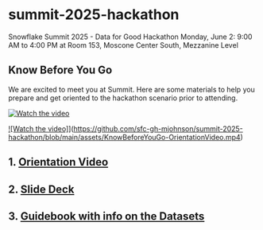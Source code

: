 # summit-2025-hackathon
Snowflake Summit 2025 - Data for Good Hackathon
Monday, June 2: 9:00 AM to 4:00 PM at Room 153, Moscone Center South, Mezzanine Level

## Know Before You Go
We are excited to meet you at Summit. Here are some materials to help you prepare and get oriented to the hackathon scenario prior to attending. 

[![Watch the video](https://raw.githubusercontent.com/sfc-gh-mjohnson/summit-2025-hackathon/blob/main/assets/Hackathon_Orientation.png)](https://raw.githubusercontent.com/sfc-gh-mjohnson/summit-2025-hackathon/blob/main/assets/KnowBeforeYouGo-OrientationVideo.mp4)

[![Watch the video]](https://github.com/sfc-gh-mjohnson/summit-2025-hackathon/blob/main/assets/Hackathon_Orientation.png)](https://github.com/sfc-gh-mjohnson/summit-2025-hackathon/blob/main/assets/KnowBeforeYouGo-OrientationVideo.mp4)

## 1. [Orientation Video](https://github.com/sfc-gh-mjohnson/summit-2025-hackathon/blob/main/assets/KnowBeforeYouGo-OrientationVideo.mp4)

## 2. [Slide Deck](https://github.com/sfc-gh-mjohnson/summit-2025-hackathon/blob/main/assets/Summit%2025%20Hackathon%20KBYG.pdf)

## 3. [Guidebook with info on the Datasets](https://github.com/sfc-gh-mjohnson/summit-2025-hackathon/blob/main/assets/Snowflake%20Data%20for%20Good%20-%20Summit%202025%20Hackathon%20Guidebook.docx)

